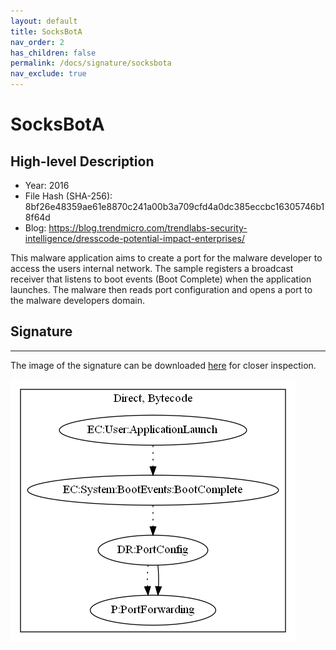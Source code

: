 ```yaml
---
layout: default
title: SocksBotA
nav_order: 2
has_children: false
permalink: /docs/signature/socksbota
nav_exclude: true
---
```


# SocksBotA

## High-level Description

* Year: 2016
* File Hash (SHA-256): 8bf26e48359ae61e8870c241a00b3a709cfd4a0dc385eccbc16305746b18f64d
* Blog: https://blog.trendmicro.com/trendlabs-security-intelligence/dresscode-potential-impact-enterprises/

This malware application aims to create a port for the malware developer to access the users internal network. The sample registers a broadcast receiver that listens to boot events (Boot Complete) when the application launches. The malware then reads port configuration and opens a port to the malware developers domain.

## Signature
---

The image of the signature can be downloaded [here](../../img/signatures/SocksBotA.png) for closer inspection.

![](../../img/signatures/SocksBotA.png)